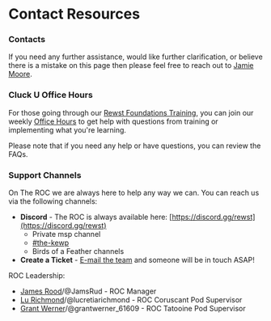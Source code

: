# Contact Resources

### Contacts

If you need any further assistance, would like further clarification, or believe there is a mistake on this page then please feel free to reach out to [Jamie Moore](mailto:Jamie@rewst.io).

### Cluck U Office Hours

For those going through our [Rewst Foundations Training](../cluck-university/rewst-foundations/), you can join our weekly [Office Hours](../cluck-university/office-hours.md) to get help with questions from training or implementing what you're learning.

Please note that if you need any help or have questions, you can review the FAQs.

### Support Channels

On The ROC we are always here to help any way we can. You can reach us via the following channels:

* **Discord** - The ROC is always available here: [https://discord.gg/rewst](https://discord.gg/rewst)
  * Private msp channel
  * [\#the-kewp](https://discord.com/channels/936789089703845988/1005169634682609704)
  * Birds of a Feather channels
* **Create a Ticket** - [E-mail the team](mailto:the\_roc@rewst.io) and someone will be in touch ASAP!

ROC Leadership:
* [James Rood](mailto:James.Rood@rewst.io)/@JamsRud - ROC Manager
* [Lu Richmond](mailto:lucretia.richmond@rewst.io)/@lucretiarichmond - ROC Coruscant Pod Supervisor
* [Grant Werner](mailto:grant.werner@rewst.io)/@grantwerner_61609 - ROC Tatooine Pod Supervisor